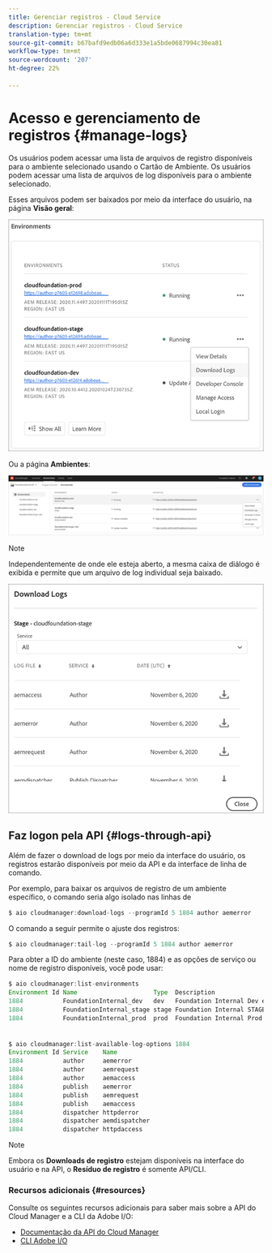```yaml
---
title: Gerenciar registros - Cloud Service
description: Gerenciar registros - Cloud Service
translation-type: tm+mt
source-git-commit: b67bafd9edb06a6d333e1a5bde0687994c30ea81
workflow-type: tm+mt
source-wordcount: '207'
ht-degree: 22%

---
```



# Acesso e gerenciamento de registros {#manage-logs}

Os usuários podem acessar uma lista de arquivos de registro disponíveis para o ambiente selecionado usando o Cartão de Ambiente.  Os usuários podem acessar uma lista de arquivos de log disponíveis para o ambiente selecionado.

Esses arquivos podem ser baixados por meio da interface do usuário, na página **Visão geral**:

![](assets/download-logs1.png)

Ou a página **Ambientes**:

![](assets/download-logs.png)

>[!NOTE]
>Independentemente de onde ele esteja aberto, a mesma caixa de diálogo é exibida e permite que um arquivo de log individual seja baixado.

![](assets/download-logs2.png)


## Faz logon pela API {#logs-through-api}

Além de fazer o download de logs por meio da interface do usuário, os registros estarão disponíveis por meio da API e da interface de linha de comando.

Por exemplo, para baixar os arquivos de registro de um ambiente específico, o comando seria algo isolado nas linhas de

```java
$ aio cloudmanager:download-logs --programId 5 1884 author aemerror
```

O comando a seguir permite o ajuste dos registros:

```java
$ aio cloudmanager:tail-log --programId 5 1884 author aemerror
```

Para obter a ID do ambiente (neste caso, 1884) e as opções de serviço ou nome de registro disponíveis, você pode usar:

```java
$ aio cloudmanager:list-environments
Environment Id Name                     Type  Description                          
1884           FoundationInternal_dev   dev   Foundation Internal Dev environment  
1884           FoundationInternal_stage stage Foundation Internal STAGE environment
1884           FoundationInternal_prod  prod  Foundation Internal Prod environment
 
 
$ aio cloudmanager:list-available-log-options 1884
Environment Id Service    Name         
1884           author     aemerror     
1884           author     aemrequest   
1884           author     aemaccess    
1884           publish    aemerror     
1884           publish    aemrequest   
1884           publish    aemaccess    
1884           dispatcher httpderror   
1884           dispatcher aemdispatcher
1884           dispatcher httpdaccess
```

>[!NOTE]
>Embora os **Downloads de registro** estejam disponíveis na interface do usuário e na API, o **Resíduo de registro** é somente API/CLI.

### Recursos adicionais {#resources}

Consulte os seguintes recursos adicionais para saber mais sobre a API do Cloud Manager e a CLI da Adobe I/O:

* [Documentação da API do Cloud Manager](https://www.adobe.io/apis/experiencecloud/cloud-manager/docs.html)
* [CLI Adobe I/O](https://github.com/adobe/aio-cli-plugin-cloudmanager)